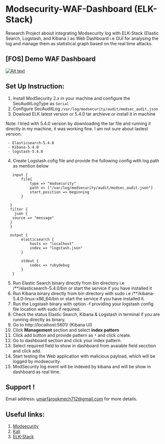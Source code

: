 # Modsecurity-WAF-Dashboard (ELK-Stack)

Research Project aboiut integrating Modsecurity log with ELK-Stack (Elastic Search, Logstash, and Kibana ) as  Web Dashboard i.e GUI for analysing the log and manage them as statistical graph based on the real time attacks.


## [FOS] Demo WAF Dashboard
 [![Alt text](https://img.youtube.com/vi/VLBDOqE8yWQ/0.jpg)](https://www.youtube.com/watch?v=VLBDOqE8yWQ)

## Set Up Instruction:
1. Install ModSecurity 2.x in your machine and configure the SecAuditLogType as `Serial`
2. Configure SecAuditLog `/var/log/modsecurity/audit/modsec_audit.json`
3. Dowload ELK latest version or 5.4.0 tar archieve or install it in machine

  Note: I tried with 5.4.0 version by downloading the tar file and running it directly in my machine, it was working fine. I am not sure about lastest version.
     
     - Elasticsearch-5.4.0
     - Kibana-5.4.0
     - logstash-5.4.0
     
 4. Create Logstash cofig file and provide the following config with log path as mention below
 
 ```
    input {
        file{
            type => "modsecurity"
            path => ["/var/log/modsecurity/audit/modsec_audit.json"]
            start_position => beginning         
        }

   }
   filter {
     json {
    source => "message"
   }
   }

   output {
        elasticsearch {
            hosts => "localhost"
            index => "logstash.json"
        }

        stdout {
            codec => rubydebug
        }
    }

 ````
 5. Run Elastic Search binary directly from bin directory i.e /\*\*/elasticsearch-5.4.0/bin or start the service if you have installed it
 6. Run Kibana binary directly from bin directory with sudo i.e  /\*\*/kibana-5.4.0-linux-x86_64/bin or start the service if you have installed it.
 7. Run the Logstash binary with option -f providing your logstash config file location  with sudo if required.
 8. Check the status Elastic Search, Kibana & Logstash  in terminal if you are running directly as binary.
 9. Go to http://localhost:5601/ (Kibana UI)
 10. Click **Management** section and select **index pattern**
 11. Click add button and  provide pattern as `*` and click create.
 12. Go to dashboard section and click your index pattern. 
 13. Select required field to show in dashboard from avaiable field secction and click add.
 14. Start testing the Web application with malicious payload,  which will be logged by modsecurity.
 15. ModSecurity log event will be indexed by kibana and will be show in dashboard as real time. 

## Support !
Email address: umarfarookmech712@gmail.com  for more details.

## Useful links:
 1. [Modsecurity](www.modsecurity.com/)
 2. [Kali](https://www.kali.org/)
 3. [ELK-Stack](https://www.elastic.co)
 

